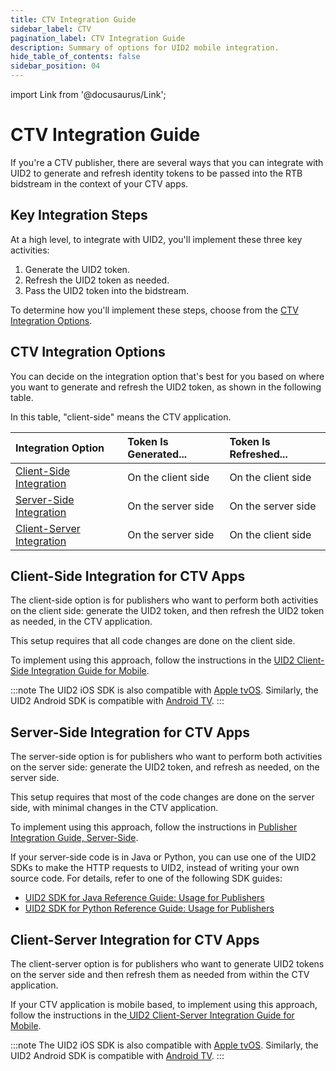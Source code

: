 ```yaml
---
title: CTV Integration Guide
sidebar_label: CTV
pagination_label: CTV Integration Guide
description: Summary of options for UID2 mobile integration.
hide_table_of_contents: false
sidebar_position: 04
---
```


import Link from '@docusaurus/Link';

# CTV Integration Guide

If you're a CTV publisher, there are several ways that you can integrate with UID2 to generate and refresh identity tokens to be passed into the RTB bidstream in the context of your CTV apps.

## Key Integration Steps
At a high level, to integrate with UID2, you'll implement these three key activities: 

1. Generate the UID2 token.
1. Refresh the UID2 token as needed.
1. Pass the UID2 token into the bidstream.

To determine how you'll implement these steps, choose from the [CTV Integration Options](#ctv-integration-options).

## CTV Integration Options

You can decide on the integration option that's best for you based on where you want to generate and refresh the UID2 token, as shown in the following table.

In this table, "client-side" means the CTV application.

| Integration Option | Token Is Generated... | Token Is Refreshed... |
| :--- | :--- | :--- |
| [Client-Side Integration](#client-side-integration-for-ctv-apps) | On the client side | On the client side |
| [Server-Side Integration](#server-side-integration-for-ctv-apps) | On the server side | On the server side |
| [Client-Server Integration](#client-server-integration-for-ctv-apps) | On the server side | On the client side |

## Client-Side Integration for CTV Apps

The client-side option is for publishers who want to perform both activities on the client side: generate the UID2 token, and then refresh the UID2 token as needed, in the CTV application.

This setup requires that all code changes are done on the client side.

To implement using this approach, follow the instructions in the [UID2 Client-Side Integration Guide for Mobile](integration-mobile-client-side.md).

:::note
The UID2 iOS SDK is also compatible with [Apple tvOS](https://developer.apple.com/tvos/). Similarly, the UID2 Android SDK is compatible with [Android TV](https://www.android.com/tv/).
:::

## Server-Side Integration for CTV Apps

The server-side option is for publishers who want to perform both activities on the server side: generate the UID2 token, and refresh as needed, on the server side.

This setup requires that most of the code changes are done on the server side, with minimal changes in the CTV application.

To implement using this approach, follow the instructions in [Publisher Integration Guide, Server-Side](custom-publisher-integration.md).

If your server-side code is in Java or Python, you can use one of the UID2 SDKs to make the HTTP requests to UID2, instead of writing your own source code. For details, refer to one of the following SDK guides:

- [UID2 SDK for Java Reference Guide: Usage for Publishers](../sdks/uid2-sdk-ref-java.md#usage-for-publishers)
- [UID2 SDK for Python Reference Guide: Usage for Publishers](../sdks/uid2-sdk-ref-python.md#usage-for-publishers)

## Client-Server Integration for CTV Apps

The client-server option is for publishers who want to generate UID2 tokens on the server side and then refresh them as needed from within the CTV application.

If your CTV application is mobile based, to implement using this approach, follow the instructions in the[ UID2 Client-Server Integration Guide for Mobile](integration-mobile-client-server.md).

:::note
The UID2 iOS SDK is also compatible with [Apple tvOS](https://developer.apple.com/tvos/). Similarly, the UID2 Android SDK is compatible with [Android TV](https://www.android.com/tv/).
:::
